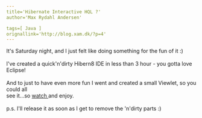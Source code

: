 ```yaml
---
title='Hibernate Interactive HQL ?'
author='Max Rydahl Andersen'

tags=[ Java ]
orignallink='http://blog.xam.dk/?p=4'
---
```

<div><p>It's Saturday night, and I just felt like doing something for the fun of it :)<br><br>
I've created a quick'n'dirty Hibern8 IDE in less than 3 hour - you gotta love Eclipse!<br><br>
And to just to have even more fun I went and created a small Viewlet, so you could all<br>
see it...so <a href="http://www.xam.dk/hibern8ide" title="Hibern8IDE Viewlet">watch </a> and enjoy.<br><br>
p.s. I'll release it as soon as I get to remove the 'n'dirty parts :)</p></div>
